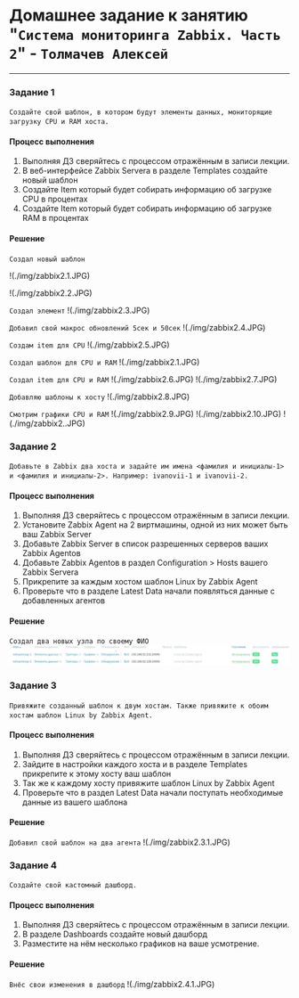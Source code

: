 # Домашнее задание к занятию "`Система мониторинга Zabbix. Часть 2`" - `Толмачев Алексей`

---

### Задание 1

`Создайте свой шаблон, в котором будут элементы данных, мониторящие загрузку CPU и RAM хоста.`

#### Процесс выполнения

1. Выполняя ДЗ сверяйтесь с процессом отражённым в записи лекции.
2. В веб-интерфейсе Zabbix Servera в разделе Templates создайте новый шаблон
3. Создайте Item который будет собирать информацию об загрузке CPU в процентах
4. Создайте Item который будет собирать информацию об загрузке RAM в процентах

#### Решение

`Создал новый шаблон`

!(./img/zabbix2.1.JPG)

!(./img/zabbix2.2.JPG)

`Создал элемент`
!(./img/zabbix2.3.JPG)

`Добавил свой макрос обновлений 5сек и 50сек`
!(./img/zabbix2.4.JPG)

`Создам item для CPU`
!(./img/zabbix2.5.JPG)

`Создал шаблон для CPU и RAM`
!(./img/zabbix2.1.JPG)

`Создал item для CPU и RAM`
!(./img/zabbix2.6.JPG)
!(./img/zabbix2.7.JPG)

`Добавляю шаблоны к хосту`
!(./img/zabbix2.8.JPG)

`Смотрим графики CPU и RAM`
!(./img/zabbix2.9.JPG)
!(./img/zabbix2.10.JPG)
!(./img/zabbix2..JPG)

### Задание 2

`Добавьте в Zabbix два хоста и задайте им имена <фамилия и инициалы-1> и <фамилия и инициалы-2>. Например: ivanovii-1 и ivanovii-2.`

#### Процесс выполнения

1. Выполняя ДЗ сверяйтесь с процессом отражённым в записи лекции.
2. Установите Zabbix Agent на 2 виртмашины, одной из них может быть ваш Zabbix Server
3. Добавьте Zabbix Server в список разрешенных серверов ваших Zabbix Agentов
4. Добавьте Zabbix Agentов в раздел Configuration > Hosts вашего Zabbix Servera
5. Прикрепите за каждым хостом шаблон Linux by Zabbix Agent
6. Проверьте что в разделе Latest Data начали появляться данные с добавленных агентов

#### Решение

`Создал два новых узла по своему ФИО`
![Создал два узла](./img/zabbix2.2.1.JPG)

### Задание 3

`Привяжите созданный шаблон к двум хостам. Также привяжите к обоим хостам шаблон Linux by Zabbix Agent.`

#### Процесс выполнения

1. Выполняя ДЗ сверяйтесь с процессом отражённым в записи лекции.
2. Зайдите в настройки каждого хоста и в разделе Templates прикрепите к этому хосту ваш шаблон
3. Так же к каждому хосту привяжите шаблон Linux by Zabbix Agent
4. Проверьте что в раздел Latest Data начали поступать необходимые данные из вашего шаблона

#### Решение

`Добавил свой шаблон на два агента`
!(./img/zabbix2.3.1.JPG)

### Задание 4

`Создайте свой кастомный дашборд.`

#### Процесс выполнения

1. Выполняя ДЗ сверяйтесь с процессом отражённым в записи лекции.
2. В разделе Dashboards создайте новый дашборд
3. Разместите на нём несколько графиков на ваше усмотрение.

#### Решение

`Внёс свои изменения в дашборд`
!(./img/zabbix2.4.1.JPG)
